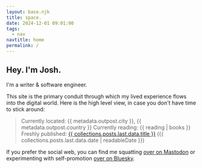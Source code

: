 ```yaml
---
layout: base.njk
title: space.
date: 2024-12-01 09:01:00
tags:
  - nav
navtitle: home
permalink: /
---
```


## Hey. I'm Josh.

I'm a writer & software engineer.

This site is the primary conduit through which my lived experience flows into the digital world. Here is the high level view, in case you don't have time to stick around:

> Currently located: {{ metadata.outpost.city }}, {{ metadata.outpost.country }}
> Currently reading: {{ reading | books }}
> Freshly published: <a href="{{ collections.posts.last.url }}">{{ collections.posts.last.data.title }}</a> ({{ collections.posts.last.data.date | readableDate }})

If you prefer the social web, you can find me squatting <a rel="me" href="{{ metadata.author.social.mastodon }}">over on Mastodon</a> or experimenting with self-promotion <a href="{{ metadata.author.social.bluesky }}">over on Bluesky</a>.
